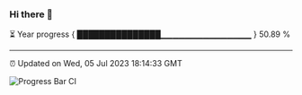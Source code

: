 ### Hi there 👋

⏳ Year progress { ███████████████▁▁▁▁▁▁▁▁▁▁▁▁▁▁▁ } 50.89 %

---

⏰ Updated on Wed, 05 Jul 2023 18:14:33 GMT

![Progress Bar CI](https://github.com/liununu/liununu/workflows/Progress%20Bar%20CI/badge.svg)
